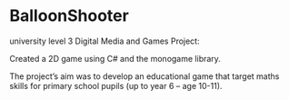 # BalloonShooter
university level 3 Digital Media and Games Project:

Created a 2D game using C# and the monogame library.

The project’s aim was to develop an educational game that target maths skills for primary school pupils (up to year 6 – age 10-11).
